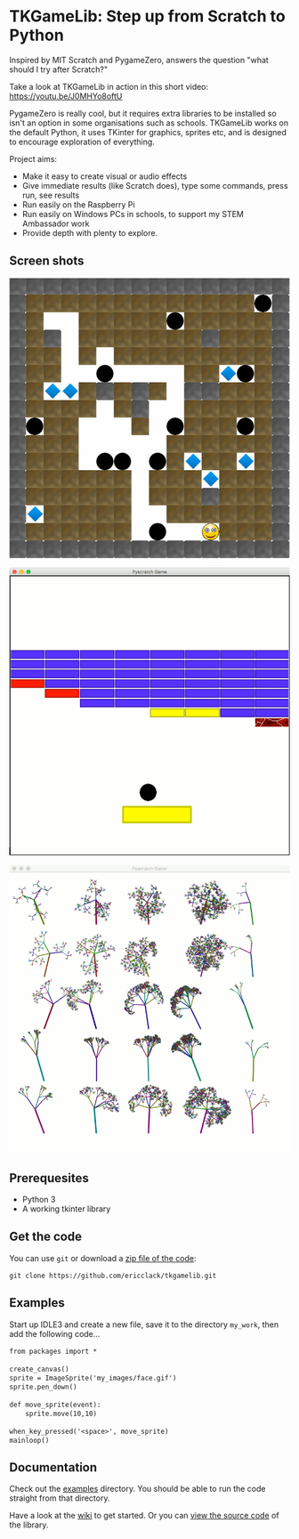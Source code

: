 TKGameLib: Step up from Scratch to Python
==========================================

Inspired by MIT Scratch and PygameZero, answers the question "what should I try after Scratch?"

Take a look at TKGameLib in action in this short video: https://youtu.be/J0MHYo8oftU

PygameZero is really cool, but it requires extra libraries to be installed so isn't an option in some organisations such as schools. TKGameLib works on the default Python, it uses TKinter for graphics, sprites etc, and is designed to encourage exploration of everything. 

Project aims:

* Make it easy to create visual or audio effects
* Give immediate results (like Scratch does), type some commands, press run, see results
* Run easily on the Raspberry Pi
* Run easily on Windows PCs in schools, to support my STEM Ambassador work
* Provide depth with plenty to explore.

Screen shots
------------

![boulder screen shot](/images/boulder.png)

![pong screen shot](/images/pong.png)

![fractal trees screen shot](/images/fractal-trees.png)


Prerequesites
-------------

* Python 3
* A working tkinter library

Get the code
------------

You can use `git` or download a [zip file of the code](https://github.com/ericclack/tkgamelib/archive/master.zip):

    git clone https://github.com/ericclack/tkgamelib.git


Examples
--------

Start up IDLE3 and create a new file, save it to the directory `my_work`, then add the following code...

```
from packages import *
  
create_canvas()
sprite = ImageSprite('my_images/face.gif')
sprite.pen_down()

def move_sprite(event):
    sprite.move(10,10)

when_key_pressed('<space>', move_sprite)
mainloop()
```

Documentation
-------------

Check out the [examples](https://github.com/ericclack/tkgamelib/blob/master/examples/) directory. You should be able to run the code straight
from that directory.

Have a look at the [wiki](https://github.com/ericclack/tkgamelib/wiki) to get started. Or you can [view the source code](https://github.com/ericclack/tkgamelib/blob/master/tkgamelib/) of the library.


